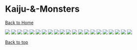 # Kaiju-&-Monsters

[Back to Home](https://github.com/RickyFoots/Wallpapers/tree/main)

</h1>

<img src="https://github.com/RickyFoots/Wallpapers/blob/main/Collection/Kaiju %26 Monsters/20211130_1805_Gullinbursti_Illustration.jpg">

<img src="https://github.com/RickyFoots/Wallpapers/blob/main/Collection/Kaiju %26 Monsters/20220313_1218_Akabeko_Illustration.jpg">

<img src="https://github.com/RickyFoots/Wallpapers/blob/main/Collection/Kaiju %26 Monsters/20220313_1218_Bakekujira_Illustration.jpg">

<img src="https://github.com/RickyFoots/Wallpapers/blob/main/Collection/Kaiju %26 Monsters/20220313_1219_Ryuto_Illustration.jpg">

<img src="https://github.com/RickyFoots/Wallpapers/blob/main/Collection/Kaiju %26 Monsters/20220313_1219_Shisa_Illustration.jpg">

<img src="https://github.com/RickyFoots/Wallpapers/blob/main/Collection/Kaiju %26 Monsters/20220313_1222_Jormungand_Illustration.jpg">

<img src="https://github.com/RickyFoots/Wallpapers/blob/main/Collection/Kaiju %26 Monsters/20220313_1347_Muninn_Illustration.jpg">

<img src="https://github.com/RickyFoots/Wallpapers/blob/main/Collection/Kaiju %26 Monsters/20221018_2326_Kotengu_Illustration (1).jpg">

<img src="https://github.com/RickyFoots/Wallpapers/blob/main/Collection/Kaiju %26 Monsters/20221018_2326_Yatagarasu_Illustration (1).jpg">

<img src="https://github.com/RickyFoots/Wallpapers/blob/main/Collection/Kaiju %26 Monsters/20230101_232402.jpg">

<img src="https://github.com/RickyFoots/Wallpapers/blob/main/Collection/Kaiju %26 Monsters/20230402_2313_強化骨格：GOOD_FOR_HEALTH.jpg">

<img src="https://github.com/RickyFoots/Wallpapers/blob/main/Collection/Kaiju %26 Monsters/Enhanced_Skeleton_Print.jpg">

<img src="https://github.com/RickyFoots/Wallpapers/blob/main/Collection/Kaiju %26 Monsters/20231009_2300_Yaoguai (1).jpg">

<img src="https://github.com/RickyFoots/Wallpapers/blob/main/Collection/Kaiju %26 Monsters/20231009_2300_Yaoguai.jpg">

<img src="https://github.com/RickyFoots/Wallpapers/blob/main/Collection/Kaiju %26 Monsters/20231019_2249_III.jpg">

<img src="https://github.com/RickyFoots/Wallpapers/blob/main/Collection/Kaiju %26 Monsters/Hellraiser-768x1045.jpg">

<img src="https://github.com/RickyFoots/Wallpapers/blob/main/Collection/Kaiju %26 Monsters/RDT_20220928_1335526813422374928158966.jpg">

<img src="https://github.com/RickyFoots/Wallpapers/blob/main/Collection/Kaiju %26 Monsters/e49N5wr.png">

<img src="https://github.com/RickyFoots/Wallpapers/blob/main/Collection/Kaiju %26 Monsters/shingodzilla.jpg">

<img src="https://github.com/RickyFoots/Wallpapers/blob/main/Collection/Kaiju %26 Monsters/wp9680151-kaiju-no8-wallpapers.jpg">

<img src="https://github.com/RickyFoots/Wallpapers/blob/main/Collection/Kaiju %26 Monsters/wp9680194-kaiju-no8-wallpapers.jpg">

[Back to top](#Top)